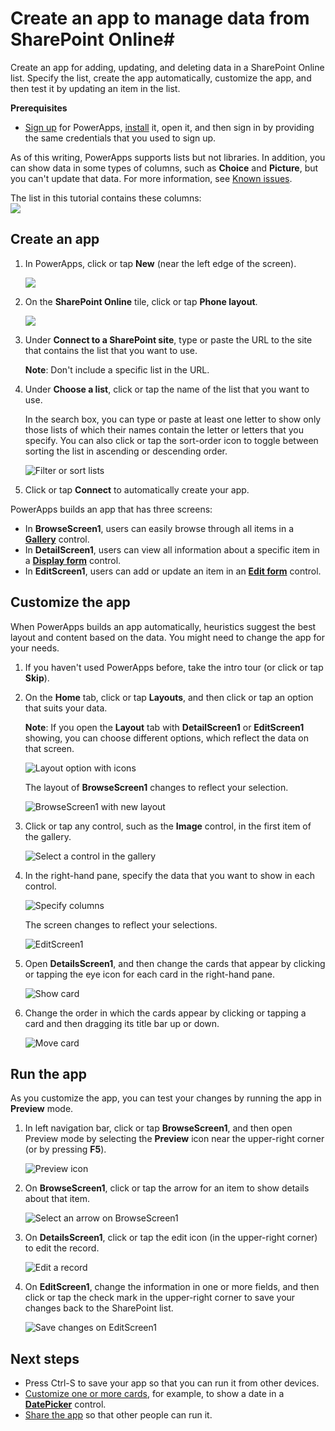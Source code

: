 <properties
   pageTitle="Create an app to manage data from SharePoint Online | Microsoft PowerApps"
   description="Create an app to manage data, such as account information, from SharePoint Online"
   services=""
   suite="powerapps"
   documentationCenter="na"
   authors="jamesol-msft"
   manager="erikre"
   editor=""
   tags=""/>

<tags
   ms.service="powerapps"
   ms.devlang="na"
   ms.topic="article"
   ms.tgt_pltfrm="na"
   ms.workload="na"
   ms.date="06/24/2016"
   ms.author="jamesol"/>

# Create an app to manage data from SharePoint Online#
Create an app for adding, updating, and deleting data in a SharePoint Online list. Specify the list, create the app automatically, customize the app, and then test it by updating an item in the list.

**Prerequisites**

- [Sign up](signup-for-powerapps.md) for PowerApps, [install](http://aka.ms/powerappsinstall) it, open it, and then sign in by providing the same credentials that you used to sign up.

As of this writing, PowerApps supports lists but not libraries. In addition, you can show data in some types of columns, such as **Choice** and **Picture**, but you can't update that data. For more information, see [Known issues](connection-sharepoint-online.md#known-issues).

The list in this tutorial contains these columns:  
![](./media/app-from-sharepoint/ListColumns.png)

## Create an app ##
1. In PowerApps, click or tap **New** (near the left edge of the screen).  

	![](./media/app-from-sharepoint/Menu.png)

1. On the **SharePoint Online** tile, click or tap **Phone layout**.  

	![](./media/app-from-sharepoint/AFD.png)

1. Under **Connect to a SharePoint site**, type or paste the URL to the site that contains the list that you want to use.

	**Note**: Don't include a specific list in the URL.

1. Under **Choose a list**, click or tap the name of the list that you want to use.

	In the search box, you can type or paste at least one letter to show only those lists of which their names contain the letter or letters that you specify. You can also click or tap the sort-order icon to toggle between sorting the list in ascending or descending order.

	![Filter or sort lists](./media/app-from-sharepoint/filter-sort-lists.png)

1. Click or tap **Connect** to automatically create your app.

PowerApps builds an app that has three screens:  

- In **BrowseScreen1**, users can easily browse through all items in a **[Gallery](control-gallery.md)** control.  
- In **DetailScreen1**, users can view all information about a specific item in a **[Display form](edit-form.md)** control.  
- In **EditScreen1**, users can add or update an item in an **[Edit form](edit-form.md)** control.  

## Customize the app ##
When PowerApps builds an app automatically, heuristics suggest the best layout and content based on the data. You might need to change the app for your needs.

1. If you haven't used PowerApps before, take the intro tour (or click or tap **Skip**).

2. On the **Home** tab, click or tap **Layouts**, and then click or tap an option that suits your data.  

	**Note**: If you open the **Layout** tab with **DetailScreen1** or **EditScreen1** showing, you can choose different options, which reflect the data on that screen.

	![Layout option with icons](./media/app-from-sharepoint/change-layout.png)

	The layout of **BrowseScreen1** changes to reflect your selection.  

	![BrowseScreen1 with new layout](./media/app-from-sharepoint/browse-screen.png)

1. Click or tap any control, such as the **Image** control, in the first item of the gallery.

	![Select a control in the gallery](./media/app-from-sharepoint/select-image.png)

1. In the right-hand pane, specify the data that you want to show in each control.

	![Specify columns](./media/app-from-sharepoint/specify-columns.png)

	The screen changes to reflect your selections.

	![EditScreen1](./media/app-from-sharepoint/gallery-final.png)

1. Open **DetailsScreen1**, and then change the cards that appear by clicking or tapping the eye icon for each card in the right-hand pane.

	![Show card](./media/app-from-sharepoint/show-card.png)

1. Change the order in which the cards appear by clicking or tapping a card and then dragging its title bar up or down.

	![Move card](./media/app-from-sharepoint/move-card.png)

## Run the app ##
As you customize the app, you can test your changes by running the app in **Preview** mode.

1. In left navigation bar, click or tap **BrowseScreen1**, and then open Preview mode by selecting the **Preview** icon near the upper-right corner (or by pressing **F5**).  

	![Preview icon](./media/app-from-sharepoint/open-preview.png)

2. On **BrowseScreen1**, click or tap the arrow for an item to show details about that item.  

	![Select an arrow on BrowseScreen1](./media/app-from-sharepoint/right-arrow.png)

3. On **DetailsScreen1**, click or tap the edit icon (in the upper-right corner) to edit the record.  

	![Edit a record](./media/app-from-sharepoint/select-edit2.png)

4. On **EditScreen1**, change the information in one or more fields, and then click or tap the check mark in the upper-right corner to save your changes back to the SharePoint list.  

	![Save changes on EditScreen1](./media/app-from-sharepoint/edit-item2.png)

## Next steps ##
- Press Ctrl-S to save your app so that you can run it from other devices.
- [Customize one or more cards](customize-card.md), for example, to show a date in a **[DatePicker](control-date-picker.md)** control.
- [Share the app](share-app.md) so that other people can run it.
